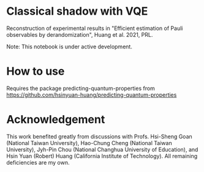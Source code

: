 # Classical shadow with VQE
Reconstruction of experimental results in "Efficient estimation of Pauli observables by derandomization", Huang et al. 2021, PRL.

Note: This notebook is under active development. 

# How to use
Requires the package predicting-quantum-properties from https://github.com/hsinyuan-huang/predicting-quantum-properties

# Acknowledgement
This work benefited greatly from discussions with Profs. Hsi-Sheng Goan (National Taiwan University), Hao-Chung Cheng (National Taiwan University), Jyh-Pin Chou (National Changhua University of Education), and Hsin Yuan (Robert) Huang (California Institute of Technology). All remaining deficiencies are my own.
